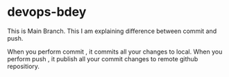 # devops-bdey
This is Main Branch.
This I am explaining difference between commit and push.

When you perform commit , it commits all your changes to local.
When you perform push , it publish all your commit changes to remote github repositiory.